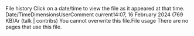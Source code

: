 File history
Click on a date/time to view the file as it appeared at that time.
Date/TimeDimensionsUserComment
current14:07, 16 February 2024 (769 KB)Ar (talk | contribs)
You cannot overwrite this file.File usage
There are no pages that use this file.
